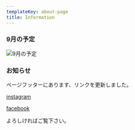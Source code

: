 ```yaml
---
templateKey: about-page
title: Information
---
```

### 9月の予定

![9月の予定](/img/2019_09.png)


### お知らせ

ページフッターにあります、リンクを更新しました。

[instagram](https://www.instagram.com/bakerylico/)

[facebook](https://www.facebook.com/kana.shinomiya.3)

よろしければご覧下さい。